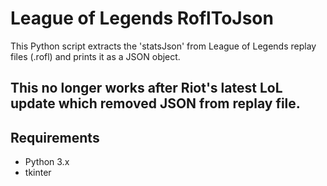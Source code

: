 # League of Legends RoflToJson

This Python script extracts the 'statsJson' from League of Legends replay files (.rofl) and prints it as a JSON object.

## This no longer works after Riot's latest LoL update which removed JSON from replay file.

## Requirements

- Python 3.x
- tkinter

